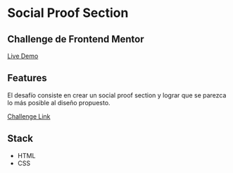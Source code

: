 # Social Proof Section

## Challenge de Frontend Mentor

[Live Demo]()

## Features

El desafío consiste en crear un social proof section y lograr que se parezca lo más posible al diseño propuesto.

[Challenge Link](https://www.frontendmentor.io/challenges/social-proof-section-6e0qTv_bA)

## Stack

- HTML
- CSS
